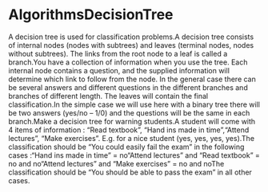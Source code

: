 # AlgorithmsDecisionTree
A decision tree is used for classification problems.A  decision  tree  consists  of  internal nodes  (nodes  with  subtrees)  and  leaves  (terminal  nodes,  nodes without subtrees). The links from the root node to a leaf is called a branch.You have a collection of information when you use the tree. Each internal node contains a question, and the supplied information will determine which link to follow from the node. In the general case there  can  be  several  answers  and  different  questions  in  the  different  branches  and  branches  of  different length. The leaves will contain the final classification.In the simple case we will use here with a binary tree there will be two   answers (yes/no – 1/0) and the questions will be the same in each branch.Make a decision tree for warning students.A  student  will  come  with  4  items  of  information  :  “Read  textbook”,   “Hand  ins  made  in  time”,“Attend lectures”, “Make exercises”. E.g. for a nice student (yes, yes, yes, yes).The classification should be “You could easily fail the exam” in the following cases :“Hand ins made in time” = no“Attend lectures” and “Read textbook” = no and no“Attend lectures” and “Make exercises” = no and noThe classification should be “You should be able to pass the exam” in all other cases.
